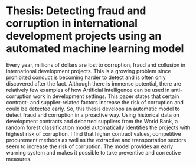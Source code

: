 # Thesis: Detecting fraud and corruption in international development projects using an automated machine learning model

Every year, millions of dollars are lost to corruption, fraud and collusion in international development projects. This is a growing problem since prohibited conduct is becoming harder to detect and is often only discovered after the fact. Although there is immense potential, there are relatively few examples of how Artificial Intelligence can be used in anti-corruption work in development settings. This paper states that certain contract- and supplier-related factors increase the risk of corruption and could be detected early. So, this thesis develops an automatic model to detect fraud and corruption in a proactive way. Using historical data on development contracts and debarred suppliers from the World Bank, a random forest classification model automatically identifies the projects with highest risk of corruption. I find that higher contract values, competitive procurement methods as well as the extractive and transportation sectors seem to increase the risk of corruption. The model provides an early warning system and makes it possible to take preventive and corrective measures.


